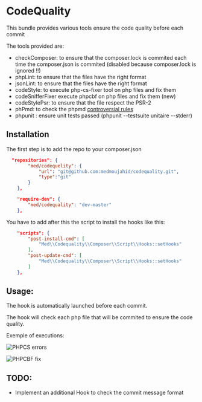 CodeQuality
=============

This bundle provides various tools ensure the code quality before each commit

The tools provided are:

- checkComposer: to ensure that the composer.lock is commited each time the composer.json is commited (disabled because composer.lock is ignored !!)
- phpLint: to ensure that the files have the right format
- jsonLint: to ensure that the files have the right format
- codeStyle: to execute php-cs-fixer tool on php files and fix them
- codeSnifferFixer execute phpcbf on php files and fix them (new)
- codeStylePsr: to ensure that the file respect the PSR-2
- phPmd: to check the phpmd [controversial rules](http://phpmd.org/rules/controversial.html)
- phpunit : ensure unit tests passed (phpunit --testsuite unitaire --stderr)

Installation
------------

The first step is to add the repo to your composer.json

```json
  "repositories": {
    	"med/codequelity": {
    		"url": "git@github.com:medmoujahid/codequality.git",
    		"type":"git"
    	}
    },
```

```json
    "require-dev": {
        "med/codequality": "dev-master"
    },
```

You have to add after this the script to install the hooks like this:

```json
    "scripts": {
        "post-install-cmd": [
            "Med\\Codequality\\Composer\\Script\\Hooks::setHooks"
        ],
        "post-update-cmd": [
            "Med\\Codequality\\Composer\\Script\\Hooks::setHooks"
        ]
    },
```

Usage:
-------

The hook is automatically launched before each commit.

The hook will check each php file that will be commited to ensure the code quality.

Exemple of executions:

![PHPCS errors](https://github.com/medmoujahid/codequality/blob/master/Resources/doc/phpcs.png)

![PHPCBF fix](https://github.com/medmoujahid/codequality/blob/master/Resources/doc/alltests.png)


TODO:
-------
- Implement an additional Hook to check the commit message format